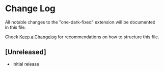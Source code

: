 # Change Log

All notable changes to the "one-dark-fixed" extension will be documented in this file.

Check [Keep a Changelog](http://keepachangelog.com/) for recommendations on how to structure this file.

## [Unreleased]

- Initial release
